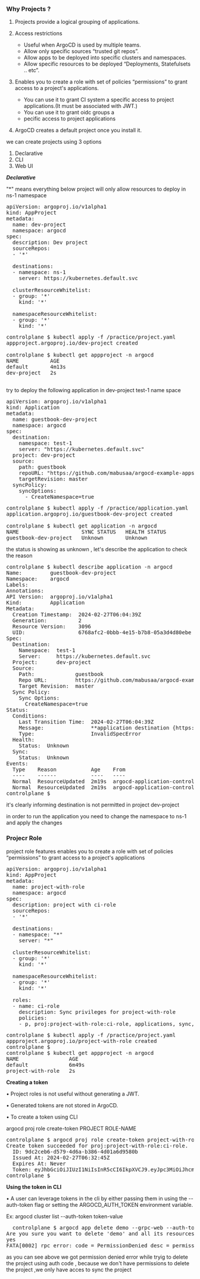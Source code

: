 ### Why Projects ?

1.  Projects provide a logical grouping of applications.
2.  Access restrictions
      * Useful when ArgoCD is used by multiple teams.
      * Allow only specific sources “trusted git repos”.
      * Allow apps to be deployed into specific clusters and namespaces.
      * Allow specific resources to be deployed “Deployments, Statefulsets .. etc”.
  
3.  Enables you to create a role with set of policies “permissions” to grant access to a project's applications.
     * You can use it to grant CI system a specific access to project applications.(It must be associated with JWT.)
     * You can use it to grant oidc groups a
     * pecific access to project applications
  
4.  ArgoCD creates a default project once you install it.

we can create projects using 3 options

1.  Declarative
2.  CLI
3.  Web UI

***Declarative***

"*" means everything
below project will only allow resources to deploy in ns-1 namespace
<pre>
apiVersion: argoproj.io/v1alpha1
kind: AppProject
metadata:
  name: dev-project 
  namespace: argocd
spec:
  description: Dev project
  sourceRepos:
  - '*'

  destinations:
  - namespace: ns-1 
    server: https://kubernetes.default.svc

  clusterResourceWhitelist:
  - group: '*'
    kind: '*'

  namespaceResourceWhitelist:
  - group: '*'
    kind: '*'
</pre>
<pre>
controlplane $ kubectl apply -f /practice/project.yaml
appproject.argoproj.io/dev-project created

controlplane $ kubectl get appproject -n argocd
NAME          AGE
default       4m13s
dev-project   2s

</pre>

try to deploy the following application in dev-project test-1 name space

<pre>
apiVersion: argoproj.io/v1alpha1
kind: Application
metadata: 
  name: guestbook-dev-project 
  namespace: argocd
spec: 
  destination: 
    namespace: test-1
    server: "https://kubernetes.default.svc"
  project: dev-project
  source: 
    path: guestbook
    repoURL: "https://github.com/mabusaa/argocd-example-apps.git"
    targetRevision: master 
  syncPolicy:
    syncOptions:
      - CreateNamespace=true
</pre>
<pre>
controlplane $ kubectl apply -f /practice/application.yaml
application.argoproj.io/guestbook-dev-project created

controlplane $ kubectl get application -n argocd
NAME                    SYNC STATUS   HEALTH STATUS
guestbook-dev-project   Unknown       Unknown
</pre>

the status is showing as unknown , let's describe the application to check the reason
<pre>
controlplane $ kubectl describe application -n argocd
Name:         guestbook-dev-project
Namespace:    argocd
Labels:       <none>
Annotations:  <none>
API Version:  argoproj.io/v1alpha1
Kind:         Application
Metadata:
  Creation Timestamp:  2024-02-27T06:04:39Z
  Generation:          2
  Resource Version:    3096
  UID:                 6768afc2-0bbb-4e15-b7b8-05a3d4d80ebe
Spec:
  Destination:
    Namespace:  test-1
    Server:     https://kubernetes.default.svc
  Project:      dev-project
  Source:
    Path:             guestbook
    Repo URL:         https://github.com/mabusaa/argocd-example-apps.git
    Target Revision:  master
  Sync Policy:
    Sync Options:
      CreateNamespace=true
Status:
  Conditions:
    Last Transition Time:  2024-02-27T06:04:39Z
    Message:               **application destination {https://kubernetes.default.svc test-1} is not permitted in project 'dev-project'**
    Type:                  InvalidSpecError
  Health:
    Status:  Unknown
  Sync:
    Status:  Unknown
Events:
  Type    Reason           Age    From                           Message
  ----    ------           ----   ----                           -------
  Normal  ResourceUpdated  2m19s  argocd-application-controller  Updated sync status:  -> Unknown
  Normal  ResourceUpdated  2m19s  argocd-application-controller  Updated health status:  -> Unknown
controlplane $ 
</pre>

it's clearly informing destination is not permitted in project dev-project

in order to run the application you need to change the namespace to ns-1 and apply the changes 

###  Projecr Role

project role features enables you to create a role with set of policies “permissions” to grant access to a project's applications

<pre>
apiVersion: argoproj.io/v1alpha1
kind: AppProject
metadata:
  name: project-with-role 
  namespace: argocd
spec:
  description: project with ci-role
  sourceRepos:
  - '*'

  destinations:
  - namespace: "*"
    server: "*"

  clusterResourceWhitelist:
  - group: '*'
    kind: '*'

  namespaceResourceWhitelist:
  - group: '*'
    kind: '*'

  roles:
  - name: ci-role
    description: Sync privileges for project-with-role
    policies:
    - p, proj:project-with-role:ci-role, applications, sync, project-with-role/*, allow
</pre>
<pre>
controlplane $ kubectl apply -f /practice/project.yaml
appproject.argoproj.io/project-with-role created
controlplane $ 
controlplane $ kubectl get appproject -n argocd
NAME                AGE
default             6m49s
project-with-role   2s
</pre>
**Creating a token**

• Project roles is not useful without generating a JWT.

• Generated tokens are not stored in ArgoCD.

• To create a token using CLI

argocd proj role create-token PROJECT ROLE-NAME

<pre>
controlplane $ argocd proj role create-token project-with-role ci-role
Create token succeeded for proj:project-with-role:ci-role.
  ID: 9dc2ceb6-d579-4d6a-b386-4d01a6d9580b
  Issued At: 2024-02-27T06:32:45Z
  Expires At: Never
  Token: eyJhbGciOiJIUzI1NiIsInR5cCI6IkpXVCJ9.eyJpc3MiOiJhcmdvY2QiLCJzdWIiOiJwcm9qOnByb2plY3Qtd2l0aC1yb2xlOmNpLXJvbGUiLCJuYmYiOjE3MDkwMTU1NjUsImlhdCI6MTcwOTAxNTU2NSwianRpIjoiOWRjMmNlYjYtZDU3OS00ZDZhLWIzODYtNGQwMWE2ZDk1ODBiIn0.ytrS2T08cRNKd9m4_qryLWBQf2kf1n34LOcTEKVDP48
controlplane $ 
</pre>

**Using the token in CLI**

• A user can leverage tokens in the cli by either passing them in using the --auth-token flag or setting the ARGOCD_AUTH_TOKEN environment variable.

Ex: argocd cluster list --auth-token token-value
<pre>
  controlplane $ argocd app delete demo --grpc-web --auth-token eyJhbGciOiJIUzI1NiIsInR5cCI6IkpXVCJ9.eyJpc3MiOiJhcmdvY2QiLCJzdWIiOiJwcm9qOnByb2plY3Qtd2l0aC1yb2xlOmNpLXJvbGUiLCJuYmYiOjE3MDkwMTU1NjUsImlhdCI6MTcwOTAxNTU2NSwianRpIjoiOWRjMmNlYjYtZDU3OS00ZDZhLWIzODYtNGQwMWE2ZDk1ODBiIn0.ytrS2T08cRNKd9m4_qryLWBQf2kf1n34LOcTEKVDP48
Are you sure you want to delete 'demo' and all its resources? [y/n]
yes
FATA[0002] rpc error: code = PermissionDenied desc = permission denied: applications, delete, project-with-role/demo, sub: proj:project-with-role:ci-role, iat: 2024-02-27T06:32:45Z 
</pre>

as you can see above we got permission denied error while tryig to delete the project using auth code , because we don't have permissions to delete the project ,we only have acces to sync the project




  
